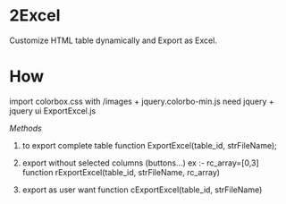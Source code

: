 2Excel
======

Customize HTML table dynamically and Export as Excel.

How
===

import colorbox.css with /images + jquery.colorbo-min.js
need jquery + jquery ui
ExportExcel.js

*Methods*

1. to export complete table
function ExportExcel(table_id, strFileName);

2. export without selected columns (buttons...) 
ex :- rc_array=[0,3]
function rExportExcel(table_id, strFileName, rc_array)

3. export as user want
function cExportExcel(table_id, strFileName)